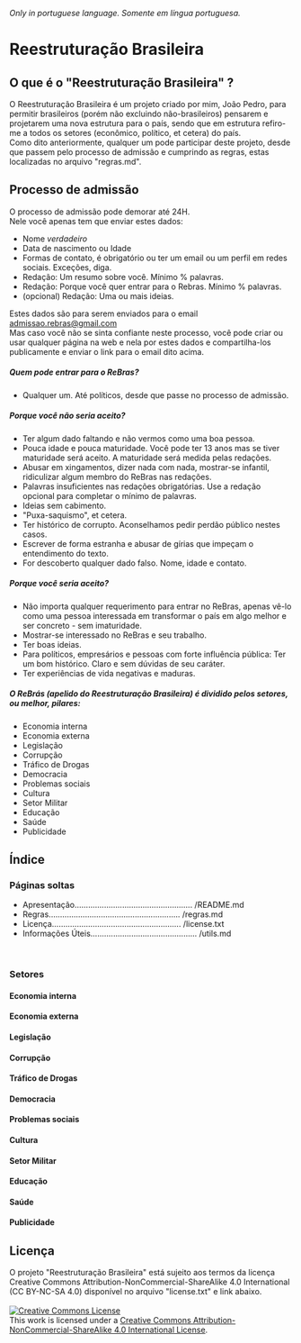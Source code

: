 *Only in portuguese language. Somente em língua portuguesa.*

# Reestruturação Brasileira

## O que é o "Reestruturação Brasileira" ?

O Reestruturação Brasileira é um projeto criado por mim, João Pedro, para permitir brasileiros (porém não excluindo não-brasileiros) pensarem e projetarem uma nova estrutura para o país, sendo que em estrutura refiro-me a todos os setores (econômico, político, et cetera) do país. <br/>
Como dito anteriormente, qualquer um pode participar deste projeto, desde que passem pelo processo de admissão e cumprindo as regras, estas localizadas no arquivo "regras.md".<br/>

## Processo de admissão

O processo de admissão pode demorar até 24H.<br/>
Nele você apenas tem que enviar estes dados:
* Nome _verdadeiro_
* Data de nascimento ou Idade
* Formas de contato, é obrigatório ou ter um email ou um perfil em redes sociais. Exceções, diga.
* Redação: Um resumo sobre você. Mínimo % palavras.
* Redação: Porque você quer entrar para o Rebras. Mínimo % palavras.
* (opcional) Redação: Uma ou mais ideias.<br/>

Estes dados são para serem enviados para o email admissao.rebras@gmail.com<br/>
Mas caso você não se sinta confiante neste processo, você pode criar ou usar qualquer página na web e nela por estes dados e compartilha-los publicamente e enviar o link para o email dito acima.

##### Quem pode entrar para o ReBras?
* Qualquer um. Até políticos, desde que passe no processo de admissão.

##### Porque você não seria aceito?
* Ter algum dado faltando e não vermos como uma boa pessoa.
* Pouca idade e pouca maturidade. Você pode ter 13 anos mas se tiver maturidade será aceito. A maturidade será medida pelas redações.
* Abusar em xingamentos, dizer nada com nada, mostrar-se infantil, ridiculizar algum membro do ReBras nas redações.
* Palavras insuficientes nas redações obrigatórias. Use a redação opcional para completar o mínimo de palavras. 
* Ideias sem cabimento.
* "Puxa-saquismo", et cetera.
* Ter histórico de corrupto. Aconselhamos pedir perdão público nestes casos.
* Escrever de forma estranha e abusar de gírias que impeçam o entendimento do texto.
* For descoberto qualquer dado falso. Nome, idade e contato.

##### Porque você seria aceito?
* Não importa qualquer requerimento para entrar no ReBras, apenas vê-lo como uma pessoa interessada em transformar o país em algo melhor e ser concreto - sem imaturidade.
* Mostrar-se interessado no ReBras e seu trabalho.
* Ter boas ideias.
* Para políticos, empresários e pessoas com forte influência pública: Ter um bom histórico. Claro e sem dúvidas de seu caráter.
* Ter experiências de vida negativas e maduras.

##### O ReBrás (*apelido* do Reestruturação Brasileira) é dividido pelos setores, ou melhor, pilares:<br/>
+ Economia interna
+ Economia externa
+ Legislação 
+ Corrupção 
+ Tráfico de Drogas 
+ Democracia 
+ Problemas sociais 
+ Cultura 
+ Setor Militar
+ Educação
+ Saúde
+ Publicidade

## Índice
### Páginas soltas
* Apresentação.................................................... /README.md
* Regras.......................................................... /regras.md
* Licença......................................................... /license.txt
* Informações Úteis............................................... /utils.md
<br/>

### Setores
#### Economia interna<br/>
#### Economia externa<br/>
#### Legislação<br/>
#### Corrupção<br/>
#### Tráfico de Drogas<br/>
#### Democracia<br/>
#### Problemas sociais<br/>
#### Cultura<br/>
#### Setor Militar<br/>
#### Educação<br/>
#### Saúde<br/>
#### Publicidade<br/>

## Licença
O projeto "Reestruturação Brasileira" está sujeito aos termos da licença Creative Commons Attribution-NonCommercial-ShareAlike 4.0 International (CC BY-NC-SA 4.0) disponível no arquivo "license.txt" e link abaixo.
<br/>
<br/>
<a rel="license" href="http://creativecommons.org/licenses/by-nc-sa/4.0/"><img alt="Creative Commons License" style="border-width:0" src="https://i.creativecommons.org/l/by-nc-sa/4.0/88x31.png" /></a><br />This work is licensed under a <a rel="license" href="http://creativecommons.org/licenses/by-nc-sa/4.0/">Creative Commons Attribution-NonCommercial-ShareAlike 4.0 International License</a>.
